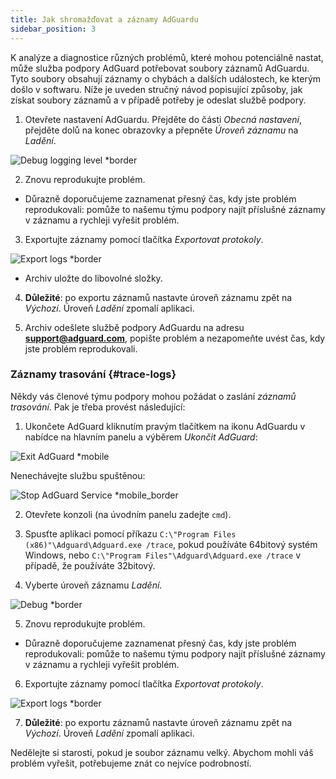 ```yaml
---
title: Jak shromažďovat a záznamy AdGuardu
sidebar_position: 3
---
```


K analýze a diagnostice různých problémů, které mohou potenciálně nastat, může služba podpory AdGuard potřebovat soubory záznamů AdGuardu. Tyto soubory obsahují záznamy o chybách a dalších událostech, ke kterým došlo v softwaru. Níže je uveden stručný návod popisující způsoby, jak získat soubory záznamů a v případě potřeby je odeslat službě podpory.

1. Otevřete nastavení AdGuardu. Přejděte do části *Obecná nastavení*, přejděte dolů na konec obrazovky a přepněte *Úroveň záznamu* na *Ladění*.

![Debug logging level *border](https://cdn.adtidy.org/content/kb/ad_blocker/windows/solving-problems/adg-logs-1.png)

2. Znovu reprodukujte problém.

- Důrazně doporučujeme zaznamenat přesný čas, kdy jste problém reprodukovali: pomůže to našemu týmu podpory najít příslušné záznamy v záznamu a rychleji vyřešit problém.

3. Exportujte záznamy pomocí tlačítka *Exportovat protokoly*.

![Export logs *border](https://cdn.adtidy.org/content/kb/ad_blocker/windows/solving-problems/adg-logs-2.png)

- Archiv uložte do libovolné složky.

4. **Důležité**: po exportu záznamů nastavte úroveň záznamu zpět na *Výchozí*. Úroveň *Ladění* zpomalí aplikaci.

5. Archiv odešlete službě podpory AdGuardu na adresu **support@adguard.com**, popište problém a nezapomeňte uvést čas, kdy jste problém reprodukovali.

### Záznamy trasování {#trace-logs}

Někdy vás členové týmu podpory mohou požádat o zaslání *záznamů trasování*. Pak je třeba provést následující:

1. Ukončete AdGuard kliknutím pravým tlačítkem na ikonu AdGuardu v nabídce na hlavním panelu a výběrem *Ukončit AdGuard*:

![Exit AdGuard *mobile](https://cdn.adtidy.org/content/kb/ad_blocker/windows/solving-problems/adg-logs-3.png)

Nenechávejte službu spuštěnou:

![Stop AdGuard Service *mobile_border](https://cdn.adtidy.org/public/Adguard/kb/newscreenshots/En/eng_logs_4.png)

2. Otevřete konzoli (na úvodním panelu zadejte `cmd`).

3. Spusťte aplikaci pomocí příkazu `C:\"Program Files (x86)"\Adguard\Adguard.exe /trace`, pokud používáte 64bitový systém Windows, nebo `C:\"Program Files"\Adguard\Adguard.exe /trace` v případě, že používáte 32bitový.

4. Vyberte úroveň záznamu *Ladění*.

![Debug *border](https://cdn.adtidy.org/content/kb/ad_blocker/windows/solving-problems/adg-logs-1.png)

5. Znovu reprodukujte problém.

- Důrazně doporučujeme zaznamenat přesný čas, kdy jste problém reprodukovali: pomůže to našemu týmu podpory najít příslušné záznamy v záznamu a rychleji vyřešit problém.

6. Exportujte záznamy pomocí tlačítka *Exportovat protokoly*.

![Export logs *border](https://cdn.adtidy.org/content/kb/ad_blocker/windows/solving-problems/adg-logs-2.png)

7. **Důležité**: po exportu záznamů nastavte úroveň záznamu zpět na *Výchozí*. Úroveň *Ladění* zpomalí aplikaci.

Nedělejte si starosti, pokud je soubor záznamu velký. Abychom mohli váš problém vyřešit, potřebujeme znát co nejvíce podrobností.
